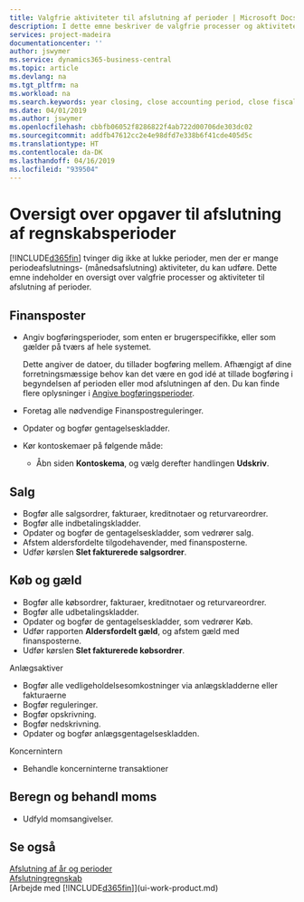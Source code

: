 ```yaml
---
title: Valgfrie aktiviteter til afslutning af perioder | Microsoft Docs
description: I dette emne beskriver de valgfrie processer og aktiviteter til afslutning af regnskabsperioder i Business Central.
services: project-madeira
documentationcenter: ''
author: jswymer
ms.service: dynamics365-business-central
ms.topic: article
ms.devlang: na
ms.tgt_pltfrm: na
ms.workload: na
ms.search.keywords: year closing, close accounting period, close fiscal year, aging, creditor payments, vendor payments
ms.date: 04/01/2019
ms.author: jswymer
ms.openlocfilehash: cbbfb06052f8286822f4ab722d00706de303dc02
ms.sourcegitcommit: addfb47612cc2e4e98dfd7e338b6f41cde405d5c
ms.translationtype: HT
ms.contentlocale: da-DK
ms.lasthandoff: 04/16/2019
ms.locfileid: "939504"
---
```

# <a name="overview-of-tasks-to-close-accounting-periods"></a>Oversigt over opgaver til afslutning af regnskabsperioder
[!INCLUDE[d365fin](includes/d365fin_md.md)] tvinger dig ikke at lukke perioder, men der er mange periodeafslutnings- (månedsafslutning) aktiviteter, du kan udføre. Dette emne indeholder en oversigt over valgfrie processer og aktiviteter til afslutning af perioder.  

## <a name="general-ledger"></a>Finansposter
* Angiv bogføringsperioder, som enten er brugerspecifikke, eller som gælder på tværs af hele systemet.  

    Dette angiver de datoer, du tillader bogføring mellem. Afhængigt af dine forretningsmæssige behov kan det være en god idé at tillade bogføring i begyndelsen af perioden eller mod afslutningen af den. Du kan finde flere oplysninger i [Angive bogføringsperioder](finance-how-specify-posting-periods.md).  
* Foretag alle nødvendige Finanspostreguleringer.  
* Opdater og bogfør gentagelseskladder.  
  <!--* Process Consolidations-->
* Kør kontoskemaer på følgende måde:  
  * Åbn siden **Kontoskema**, og vælg derefter handlingen **Udskriv**.  

## <a name="sales-and-receivables"></a>Salg
* Bogfør alle salgsordrer, fakturaer, kreditnotaer og returvareordrer.  
* Bogfør alle indbetalingskladder.  
* Opdater og bogfør de gentagelseskladder, som vedrører salg.  
* Afstem aldersfordelte tilgodehavender, med finansposterne.  
* Udfør kørslen **Slet fakturerede salgsordrer**.  

## <a name="purchases-and-payables"></a>Køb og gæld
* Bogfør alle købsordrer, fakturaer, kreditnotaer og returvareordrer.  
* Bogfør alle udbetalingskladder.  
* Opdater og bogfør de gentagelseskladder, som vedrører Køb.  
* Udfør rapporten **Aldersfordelt gæld**, og afstem gæld med finansposterne.  
* Udfør kørslen **Slet fakturerede købsordrer**.  

Anlægsaktiver
* Bogfør alle vedligeholdelsesomkostninger via anlægskladderne eller fakturaerne
* Bogfør reguleringer.
* Bogfør opskrivning.
* Bogfør nedskrivning.
* Opdater og bogfør anlægsgentagelseskladden.

Koncernintern
* Behandle koncerninterne transaktioner

## <a name="calculate-and-process-sales-tax"></a>Beregn og behandl moms
* Udfyld momsangivelser.  

## <a name="see-also"></a>Se også
[Afslutning af år og perioder](year-close-years-periods.md)  
[Afslutningregnskab](year-close-books.md)  
[Arbejde med [!INCLUDE[d365fin](includes/d365fin_md.md)]](ui-work-product.md)
